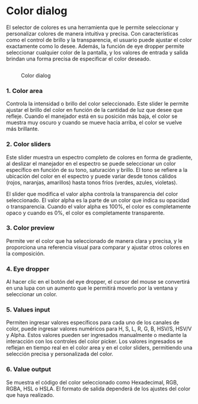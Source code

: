 # Color dialog

El selector de colores es una herramienta que le permite seleccionar y personalizar colores de manera intuitiva y precisa. Con características como el control de brillo y la transparencia, el usuario puede ajustar el color exactamente como lo desee. Además, la función de eye dropper permite seleccionar cualquier color de la pantalla, y los valores de entrada y salida brindan una forma precisa de especificar el color deseado.

<figure><img src="../../../.gitbook/assets/color-dialog.jpg" alt=""><figcaption><p>Color dialog</p></figcaption></figure>

### 1. Color area

Controla la intensidad o brillo del color seleccionado. Este slider le permite ajustar el brillo del color en función de la cantidad de luz que desee que refleje. Cuando el manejador está en su posición más baja, el color se muestra muy oscuro y cuando se mueve hacia arriba, el color se vuelve más brillante.

### 2. Color sliders

Este slider muestra un espectro completo de colores en forma de gradiente, al deslizar el manejador en el espectro se puede seleccionar un color específico en función de su tono, saturación y brillo. El tono se refiere a la ubicación del color en el espectro y puede variar desde tonos cálidos (rojos, naranjas, amarillos) hasta tonos fríos (verdes, azules, violetas).

El slider que modifica el valor alpha controla la transparencia del color seleccionado. El valor alpha es la parte de un color que indica su opacidad o transparencia. Cuando el valor alpha es 100%, el color es completamente opaco y cuando es 0%, el color es completamente transparente.&#x20;

### 3. Color preview

Permite ver el color que ha seleccionado de manera clara y precisa, y le proporciona una referencia visual para comparar y ajustar otros colores en la composición.

### 4. Eye dropper

Al hacer clic en el botón del eye dropper, el cursor del mouse se convertirá en una lupa con un aumento que le permitirá moverlo por la ventana y seleccionar un color.

### 5. Values input

Permiten ingresar valores específicos para cada uno de los canales de color, puede ingresar valores numéricos para H, S, L, R, G, B, HSV/S, HSV/V y Alpha. Estos valores pueden ser ingresados manualmente o mediante la interacción con los controles del color picker. Los valores ingresados se reflejan en tiempo real en el color area y en el color sliders, permitiendo una selección precisa y personalizada del color.

### 6. Value output

Se muestra el código del color seleccionado como Hexadecimal, RGB, RGBA, HSL o HSLA. El formato de salida dependerá de los ajustes del color que haya realizado.
